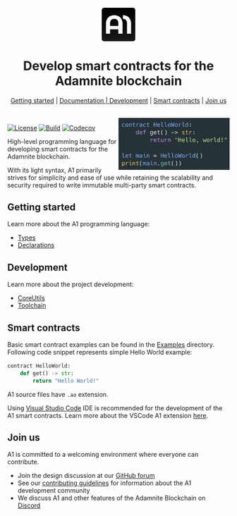 <p align="center">
    <img width="15%" align="center" src="./Docs/Images/Logo.png">
</p>

<h1 align="center">Develop smart contracts for the Adamnite blockchain</h1>

<p align="center">
    <a href="#getting-started">Getting started</a> |
    <a href="/Docs"> Documentation |
    <a href="#development">Development</a> |
    <a href="#smart-contracts">Smart contracts</a> |
    <a href="#join-us">Join us</a>
</p>

<br/>

<img align="right" width="50%" src="./Docs/Images/HelloWorld.png">

[![License](https://img.shields.io/badge/license-MIT-brightgreen.svg?style=flat)](https://github.com/m-peko/bitflags/blob/master/LICENSE)
[![Build](https://github.com/Adamnite/A1/actions/workflows/build.yml/badge.svg)](https://github.com/Adamnite/A1/actions/workflows/build.yml)
[![Codecov](https://codecov.io/gh/Adamnite/A1/branch/main/graph/badge.svg?token=YBUVS7JAEQ)](https://codecov.io/gh/Adamnite/A1)

High-level programming language for developing smart contracts for the Adamnite blockchain.

With its light syntax, A1 primarily strives for simplicity and ease of use while retaining the scalability and security required to write immutable multi-party smart contracts.

## Getting started

Learn more about the A1 programming language:

- [Types](Docs/Types.md)
- [Declarations](Docs/Declarations.md)

## Development

Learn more about the project development:

- [CoreUtils](CoreUtils/README.md)
- [Toolchain](Toolchain/README.md)

## Smart contracts

Basic smart contract examples can be found in the [Examples](https://github.com/Adamnite/A1/tree/main/Examples) directory. Following code snippet represents simple Hello World example:

```py
contract HelloWorld:
    def get() -> str:
        return "Hello World!"
```

A1 source files have `.ao` extension.

Using [Visual Studio Code](https://code.visualstudio.com/) IDE is recommended for the development of the A1 smart contracts. Learn more about the VSCode A1 extension [here](VSCodeExtension/README.md).

## Join us

A1 is committed to a welcoming environment where everyone can contribute.

- Join the design discussion at our [GitHub forum](https://github.com/Adamnite/A1/discussions)
- See our [contributing guidelines](CONTRIBUTING.md) for information about the A1 development community
- We discuss A1 and other features of the Adamnite Blockchain on [Discord](https://discord.gg/AxbRrXvS)
